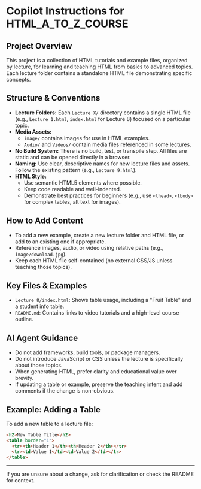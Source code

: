 # Copilot Instructions for HTML_A_TO_Z_COURSE

## Project Overview
This project is a collection of HTML tutorials and example files, organized by lecture, for learning and teaching HTML from basics to advanced topics. Each lecture folder contains a standalone HTML file demonstrating specific concepts.

## Structure & Conventions
- **Lecture Folders:** Each `Lecture X/` directory contains a single HTML file (e.g., `Lecture 1.html`, `index.html` for Lecture 8) focused on a particular topic.
- **Media Assets:**
  - `image/` contains images for use in HTML examples.
  - `Audio/` and `Videos/` contain media files referenced in some lectures.
- **No Build System:** There is no build, test, or transpile step. All files are static and can be opened directly in a browser.
- **Naming:** Use clear, descriptive names for new lecture files and assets. Follow the existing pattern (e.g., `Lecture 9.html`).
- **HTML Style:**
  - Use semantic HTML5 elements where possible.
  - Keep code readable and well-indented.
  - Demonstrate best practices for beginners (e.g., use `<thead>`, `<tbody>` for complex tables, alt text for images).

## How to Add Content
- To add a new example, create a new lecture folder and HTML file, or add to an existing one if appropriate.
- Reference images, audio, or video using relative paths (e.g., `image/download.jpg`).
- Keep each HTML file self-contained (no external CSS/JS unless teaching those topics).

## Key Files & Examples
- `Lecture 8/index.html`: Shows table usage, including a "Fruit Table" and a student info table.
- `README.md`: Contains links to video tutorials and a high-level course outline.

## AI Agent Guidance
- Do not add frameworks, build tools, or package managers.
- Do not introduce JavaScript or CSS unless the lecture is specifically about those topics.
- When generating HTML, prefer clarity and educational value over brevity.
- If updating a table or example, preserve the teaching intent and add comments if the change is non-obvious.

## Example: Adding a Table
To add a new table to a lecture file:
```html
<h2>New Table Title</h2>
<table border="1">
  <tr><th>Header 1</th><th>Header 2</th></tr>
  <tr><td>Value 1</td><td>Value 2</td></tr>
</table>
```

---
If you are unsure about a change, ask for clarification or check the README for context.

